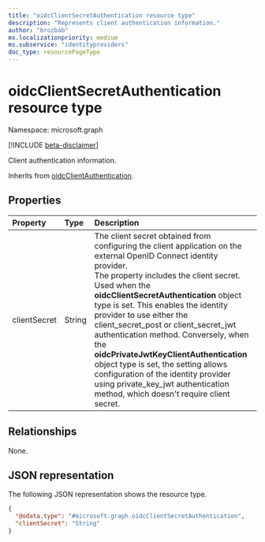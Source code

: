 ```yaml
---
title: "oidcClientSecretAuthentication resource type"
description: "Represents client authentication information."
author: "brozbab"
ms.localizationpriority: medium
ms.subservice: "identityproviders"
doc_type: resourcePageType
---
```


# oidcClientSecretAuthentication resource type

Namespace: microsoft.graph

[!INCLUDE [beta-disclaimer](../../includes/beta-disclaimer.md)]

Client authentication information.

Inherits from [oidcClientAuthentication](../resources/oidcclientauthentication.md).

## Properties

|Property|Type|Description|
|:---|:---|:---|
|clientSecret|String|The client secret obtained from configuring the client application on the external OpenID Connect identity provider. <br> The property includes the client secret. Used when the **oidcClientSecretAuthentication** object type is set. This enables the identity provider to use either the client_secret_post or client_secret_jwt authentication method. Conversely, when the **oidcPrivateJwtKeyClientAuthentication** object type is set, the setting allows configuration of the identity provider using private_key_jwt authentication method, which doesn't require client secret.|

## Relationships

None.

## JSON representation

The following JSON representation shows the resource type.
<!-- {
  "blockType": "resource",
  "@odata.type": "microsoft.graph.oidcClientSecretAuthentication"
}
-->
``` json
{
  "@odata.type": "#microsoft.graph.oidcClientSecretAuthentication",
  "clientSecret": "String"
}
```

